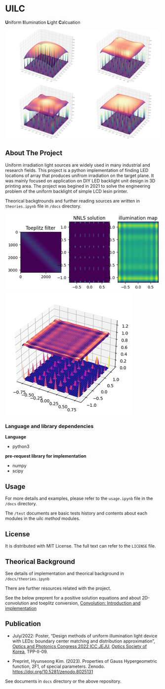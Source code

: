 # UILC

**U**niform **I**llumination **L**ight **C**alcuation

![Github_Logo](./images/main.png)  

## About The Project

Uniform irradiation light sources are widely used in many industrial and research fields. 
This project is a python implementation of finding LED locations of array that produces unifrom irradiation on the target plane.
It was mainly focused on application on DIY LED backlight unit design in 3D printing area.
The project was begined in 2021 to solve the engineering problem of the uniform backlight
of simple LCD lesin printer.

Theorical backgtrounds and further reading sources are written in `theories.ipynb` file in `/docs` directory.


![](./images/sample.png)
![](./images/output.png)

### Language and library dependencies

**Language** 
* python3

**pre-request library for implementation**

* numpy
* scipy

## Usage

For more details and examples, please refer to the `usage.ipynb` file in the `/docs` directory.

The `/test` documents are basic tests history and 
contents about each modules in the uilc *method* modules.

## License

It is distributed with MIT License. The full text can refer to the `LICENSE` file.

## Theorical Background

See details of implementation and theorical background in `/docs/theories.ipynb`

There are further resources related with
the project.

See the below preprent for a positive solution equations and about 2D-convolution and toeplitz conversion, [Convolution: Introduction and implementation](https://gist.github.com/HYUNSEONG-KIM/fb41d2c0c71b67b75a25e8409fdfddc1)

## Publication

* July/2022: Poster, “Design methods of uniform illumination light device with LEDs: boundary center matching and distribution approximation”, [Optics and Photonics Congress 2022 ICC JEJU](https://www.osk.or.kr/conference/event/index.php?cfrid=34), [Optics Society of Korea](https://www.osk.or.kr/), TPP-II-09.

* Preprint, Hyunseong Kim. (2023). Properties of Gauss Hypergeometric function, 2F1, of special parameters. Zenodo. https://doi.org/10.5281/zenodo.8025131

See documents in `docs` directory or the above repository.